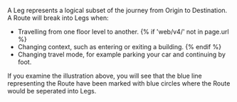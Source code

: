 A Leg represents a logical subset of the journey from Origin to Destination. A Route will break into Legs when:

* Travelling from one floor level to another.
{% if 'web/v4/' not in page.url %}
* Changing context, such as entering or exiting a building.
{% endif %}
* Changing travel mode, for example parking your car and continuing by foot.

If you examine the illustration above, you will see that the blue line representing the Route have been marked with blue circles where the Route would be seperated into Legs.
